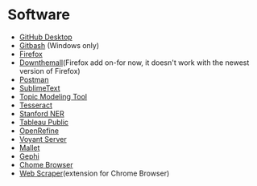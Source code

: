 # Software 
- [GitHub Desktop](https://desktop.github.com/)
- [Gitbash](https://gitforwindows.org/) (Windows only)
- [Firefox](https://www.mozilla.org/en-US/firefox/new/)
- [Downthemall](https://addons.mozilla.org/en-US/firefox/addon/downthemall/)(Firefox add on-for now, it doesn't work with the newest version of Firefox)
- [Postman](https://www.getpostman.com/)
- [SublimeText](https://www.sublimetext.com/)
- [Topic Modeling Tool](https://github.com/senderle/topic-modeling-tool)
- [Tesseract](https://github.com/tesseract-ocr)
- [Stanford NER](https://nlp.stanford.edu/software/CRF-NER.shtml)
- [Tableau Public](https://public.tableau.com/en-us/s/)
- [OpenRefine](http://openrefine.org/download.html)
- [Voyant Server](https://github.com/sgsinclair/VoyantServer)
- [Mallet](http://mallet.cs.umass.edu/download.php)
- [Gephi](https://gephi.org/)
- [Chome Browser](https://www.google.com/chrome/)
- [Web Scraper](http://webscraper.io/)(extension for Chrome Browser)
